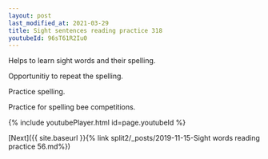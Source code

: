 ```yaml
---
layout: post
last_modified_at: 2021-03-29
title: Sight sentences reading practice 318
youtubeId: 96sT61R2Iu0
---
```

 
 
Helps to learn sight words and their spelling.

Opportunitiy to repeat the spelling. 

Practice spelling. 
 
Practice for spelling bee competitions. 
 
{% include youtubePlayer.html id=page.youtubeId %}
 
 

[Next]({{ site.baseurl }}{% link  split2/_posts/2019-11-15-Sight words reading practice 56.md%})
 

